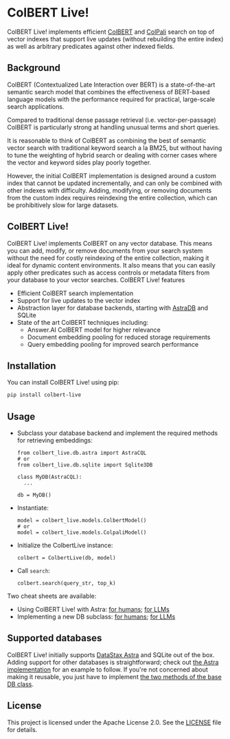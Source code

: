 # ColBERT Live!

ColBERT Live! implements efficient [ColBERT](https://github.com/stanford-futuredata/ColBERT) and [ColPali](https://github.com/illuin-tech/colpali) search on top of vector indexes that support live updates 
(without rebuilding the entire index) as well as arbitrary predicates against other indexed fields.

## Background

ColBERT (Contextualized Late Interaction over BERT) is a state-of-the-art semantic search model that combines the effectiveness of BERT-based language models with the performance required for practical, large-scale search applications.

Compared to traditional dense passage retrieval (i.e. vector-per-passage) ColBERT is particularly strong at handling unusual terms and short queries.

It is reasonable to think of ColBERT as combining the best of semantic vector search with traditional keyword search a la BM25, but without having
to tune the weighting of hybrid search or dealing with corner cases where the vector and keyword sides play poorly together. 

However, the initial ColBERT implementation is designed around a custom index that cannot be updated incrementally,
and can only be combined with other indexes with difficulty. Adding, modifying, or removing documents 
from the custom index requires reindexing the entire collection, which can be prohibitively slow for large datasets.

## ColBERT Live!

ColBERT Live! implements ColBERT on any vector database. This means you can add, modify, or remove documents 
from your search system without the need for costly reindexing of the entire collection, making it ideal for dynamic content environments.
It also means that you can easily apply other predicates such as access controls or metadata filters from your database to your vector searches.
ColBERT Live! features

- Efficient ColBERT search implementation
- Support for live updates to the vector index
- Abstraction layer for database backends, starting with [AstraDB](https://www.datastax.com/products/astra) and SQLite
- State of the art ColBERT techniques including:
  - Answer.AI ColBERT model for higher relevance
  - Document embedding pooling for reduced storage requirements
  - Query embedding pooling for improved search performance

## Installation

You can install ColBERT Live! using pip:

```bash
pip install colbert-live
```

## Usage

- Subclass your database backend and implement the required methods for retrieving embeddings:
  ```
  from colbert_live.db.astra import AstraCQL
  # or
  from colbert_live.db.sqlite import Sqlite3DB
  ```
  
  ```
  class MyDB(AstraCQL):
    ...
  
  db = MyDB()
  ```
- Instantiate:
  ```
  model = colbert_live.models.ColbertModel() 
  # or
  model = colbert_live.models.ColpaliModel()
  ```
- Initialize the ColbertLive instance:
  ```
  colbert = ColbertLive(db, model)
  ```
- Call `search`: 
  ```
  colbert.search(query_str, top_k)
  ```

Two cheat sheets are available:
- Using ColBERT Live! with Astra:
  [for humans](https://github.com/jbellis/colbert-live/blob/master/docs/colbert-live-astra.md);
  [for LLMs](https://raw.githubusercontent.com/jbellis/colbert-live/refs/heads/master/docs/colbert-live-astra.md)
- Implementing a new DB subclass:
  [for humans](https://github.com/jbellis/colbert-live/blob/master/docs/colbert-live-db.md);
  [for LLMs](https://raw.githubusercontent.com/jbellis/colbert-live/refs/heads/master/docs/colbert-live-db.md)

## Supported databases

ColBERT Live! initially supports [DataStax Astra](https://www.datastax.com/products/astra) and SQLite out of the box.
Adding support for other databases is straightforward; check out 
[the Astra implementation](https://github.com/jbellis/colbert-live/blob/master/colbert_live/db/astra.py) 
for an example to follow.  If you're not concerned about making it reusable, you just have to implement
[the two methods of the base DB class](https://github.com/jbellis/colbert-live/blob/master/colbert_live/db/db.py).

## License

This project is licensed under the Apache License 2.0. See the [LICENSE](LICENSE.txt) file for details.
